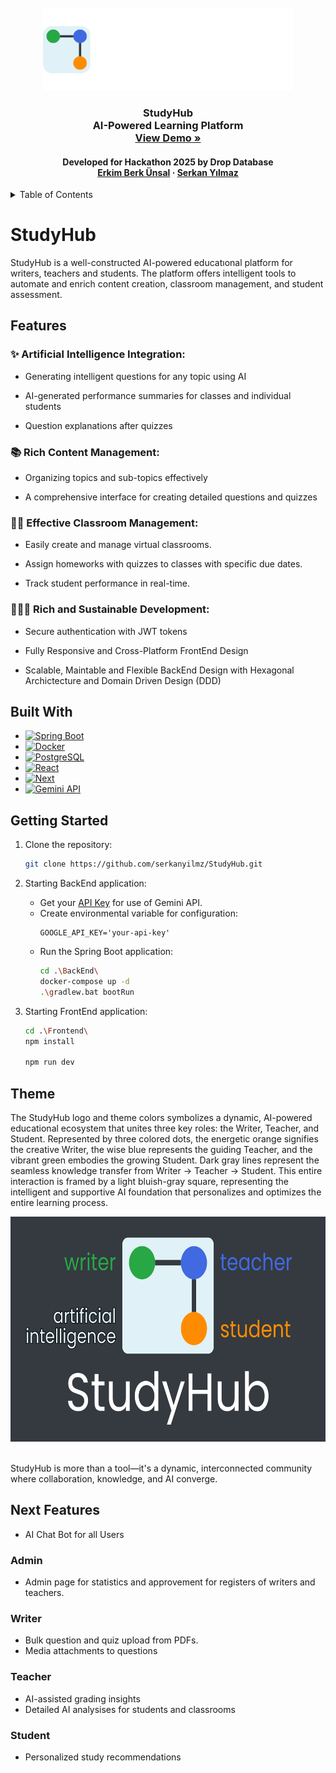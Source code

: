 <br />
<div align="center">
  <a href="https://github.com/serkanyilmz/StudyHub">
    <img src="Frontend\public\studyhub-logo-white-txt.png" alt="StudyHub Logo"  width="400" height="132">
  </a>

  <h3 align="center">
    StudyHub
    <br />
    AI-Powered Learning Platform
    <br />
    <a href=""><strong>View Demo »</strong></a>
    <br />
    <h4>Developed for Hackathon 2025 by Drop Database</>
    <br />
    <a href="https://www.linkedin.com/in/erkimberk/">Erkim Berk Ünsal</a>
    &middot;
    <a href="https://www.linkedin.com/in/serkanyilm-z/">Serkan Yılmaz</a>
  </h3>
</div>

<details>
  <summary>Table of Contents</summary>
  <ol>
    <li>
      <a href="#studyhub">About The Project</a>
      <ul>
        <li><a href="#features">Features</a></li>
        <li><a href="#built-with">Built With</a></li>
      </ul>
    </li>
    <li>
      <a href="#getting-started">Getting Started</a>
    </li>
    <li><a href="#theme">Theme</a></li>
    <li><a href="#next-features">Next Features</a></li>
  </ol>
</details>


# StudyHub

StudyHub is a well-constructed AI-powered educatıonal platform for writers, teachers and students. The platform offers intelligent tools to automate and enrich content creation, classroom management, and student assessment.

## Features

### ✨ Artificial Intelligence Integration:

- Generating intelligent questions for any topic using AI

- AI-generated performance summaries for classes and individual students

- Question explanations after quizzes

### 📚 Rich Content Management:

- Organizing topics and sub-topics effectively

- A comprehensive interface for creating detailed questions and quizzes

### 👨‍🏫 Effective Classroom Management:

- Easily create and manage virtual classrooms.

- Assign homeworks with quizzes to classes with specific due dates.

- Track student performance in real-time.

### 👨🏻‍💻 Rich and Sustainable Development:

- Secure authentication with JWT tokens

- Fully Responsive and Cross-Platform FrontEnd Design

- Scalable, Maintable and Flexible BackEnd Design with Hexagonal Archictecture and Domain Driven Design (DDD)

## Built With

* [![Spring Boot][Spring]][Spring-url]
* [![Docker][Docker]][Docker-url]
* [![PostgreSQL][Postgres]][Postgres-url]
* [![React][React.js]][React-url]
* [![Next][Next.js]][Next-url]
* [![Gemini API][Gemini]][Gemini-url]


## Getting Started

1. Clone the repository:
    ```bash
    git clone https://github.com/serkanyilmz/StudyHub.git
    ```
2. Starting BackEnd application:

    - Get your 
    <a href="https://aistudio.google.com/apikey">API Key</a>
    for use of Gemini API.
    - Create environmental variable for configuration:
      ```
      GOOGLE_API_KEY='your-api-key'
      ```
    - Run the Spring Boot application:
      ```bash
      cd .\BackEnd\
      docker-compose up -d 
      .\gradlew.bat bootRun
      ```
3. Starting FrontEnd application:
    ```bash
    cd .\Frontend\
    npm install

    npm run dev
    ```

## Theme

The StudyHub logo and theme colors symbolizes a dynamic, AI-powered educational ecosystem that unites three key roles: the Writer, Teacher, and Student. Represented by three colored dots, the energetic orange signifies the creative Writer, the wise blue represents the guiding Teacher, and the vibrant green embodies the growing Student. Dark gray lines represent the seamless knowledge transfer from Writer → Teacher → Student. This entire interaction is framed by a light bluish-gray square, representing the intelligent and supportive AI foundation that personalizes and optimizes the entire learning process. 

<div align="center">
  <img src="Frontend\public\studyhub-banner.png" alt="StudyHub Theme Banner"  width="640" height="360">
</div>
<br/>

StudyHub is more than a tool—it's a dynamic, interconnected community where collaboration, knowledge, and AI converge.

## Next Features
- AI Chat Bot for all Users
###  Admin
- Admin page for statistics and approvement for registers of writers and teachers.
### Writer
- Bulk question and quiz upload from PDFs.
- Media attachments to questions
### Teacher
- AI-assisted grading insights
- Detailed AI analysises for students and classrooms
### Student
- Personalized study recommendations


[Next.js]: https://img.shields.io/badge/Next.js-000000?style=for-the-badge&logo=next.js&logoColor=white
[Next-url]: https://nextjs.org/

[React.js]: https://img.shields.io/badge/React-20232A?style=for-the-badge&logo=react&logoColor=61DAFB
[React-url]: https://reactjs.org/

[Spring]: https://img.shields.io/badge/Spring-6DB33F?style=for-the-badge&logo=spring&logoColor=white
[Spring-url]: https://spring.io/projects/spring-boot

[Docker]: https://img.shields.io/badge/Docker-2496ED?style=for-the-badge&logo=docker&logoColor=white
[Docker-url]: https://www.docker.com/

[Postgres]: https://img.shields.io/badge/PostgreSQL-4169E1?style=for-the-badge&logo=postgresql&logoColor=white
[Postgres-url]: https://www.postgresql.org/

[Gemini]: https://img.shields.io/badge/Gemini%20API-4285F4?style=for-the-badge&logo=google&logoColor=white
[Gemini-url]: https://ai.google.dev/
